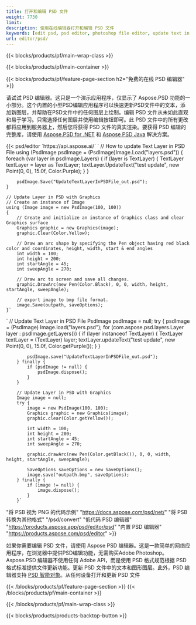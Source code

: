 ```yaml
---
title: 打开和编辑 PSD 文件
weight: 7730
limit: 
description: 使用在线编辑器打开和编辑 PSD 文件
keywords: [edit psd, psd editor, photoshop file editor, update text in psd, update psd, open psd, update text in psd]
url: editor/psd/
---
```


{{< blocks/products/pf/main-wrap-class >}}

{{< blocks/products/pf/main-container >}}

{{< blocks/products/pf/feature-page-section h2="免费的在线 PSD 编辑器" >}}
<p>请试试 PSD 编辑器。这只是一个演示应用程序，仅显示了 Aspose.PSD 功能的一小部分。这个内置的小型PSD编辑应用程序可以快速更新PSD文件中的文本，添加新图层，并帮助在PSD文件中的任何图层上绘制。编辑 PSD 文件从未如此直观和易于学习。只需选择任何图层并使用编辑按钮即可。此 PSD 文件中的所有更改都将应用到服务器上，然后您将获得 PSD 文件的真实渲染。要获得 PSD 编辑的完整库，请使用 <a href="/psd/{{< lang-code >}}net">Aspose.PSD for .NET</a> 和 <a href="/psd/{{< lang-code >}}java">Aspose PSD Java</a> 解决方案。 </p>
{{< psd/editor `https://api.aspose.ai/` 
`	// How to update Text Layer in PSD File
	using (PsdImage psdImage = (PsdImage)Image.Load("layers.psd"))
  	{
		foreach (var layer in psdImage.Layers)
		{
			if (layer is TextLayer)
			{
				TextLayer textLayer = layer as TextLayer;
				textLayer.UpdateText("test update", new Point(0, 0), 15.0f, Color.Purple);
			}
		}

		psdImage.Save("UpdateTextLayerInPSDFile_out.psd");
	}
	
	// Update Layer in PSD with Graphics
	// Create an instance of Image
	using (Image image = new PsdImage(100, 100))
	{
		// Create and initialize an instance of Graphics class and clear Graphics surface
		Graphics graphic = new Graphics(image);
		graphic.Clear(Color.Yellow);

		// Draw an arc shape by specifying the Pen object having red black color and coordinates, height, width, start & end angles                 
		int width = 100;
		int height = 200;
		int startAngle = 45;
		int sweepAngle = 270;

		// Draw arc to screen and save all changes.
		graphic.DrawArc(new Pen(Color.Black), 0, 0, width, height, startAngle, sweepAngle);

		// export image to bmp file format.
		image.Save(outpath, saveOptions);
	}` 
`       // Update Text Layer in PSD File
        PsdImage psdImage = null;
        try {
            psdImage = (PsdImage) Image.load("layers.psd");
            for (com.aspose.psd.layers.Layer layer : psdImage.getLayers()) {
                if (layer instanceof TextLayer) {
                    TextLayer textLayer = (TextLayer) layer;
                    textLayer.updateText("test update", new Point(0, 0), 15.0f, Color.getPurple());
                }
            }

            psdImage.save("UpdateTextLayerInPSDFile_out.psd");
        } finally {
            if (psdImage != null) {
                psdImage.dispose();
            }
        }

        // Update Layer in PSD with Graphics
        Image image = null;
        try {
            image = new PsdImage(100, 100);
            Graphics graphic = new Graphics(image);
            graphic.clear(Color.getYellow());

            int width = 100;
            int height = 200;
            int startAngle = 45;
            int sweepAngle = 270;

            graphic.drawArc(new Pen(Color.getBlack()), 0, 0, width, height, startAngle, sweepAngle);

            SaveOptions saveOptions = new SaveOptions();
            image.save("outpath.bmp", saveOptions);
        } finally {
            if (image != null) {
                image.dispose();
            }
        }`	 
"将 PSB 视为 PNG 的代码示例"  "https://docs.aspose.com/psd/net/" 
"将 PSB 转换为其他格式"  "/psd/convert" 
"低代码 PSD 编辑器" "https://products.aspose.app/psd/editor/psd" 
"内置 PSD 编辑器" "https://products.aspose.com/psd/editor" >}}
<p>如果你需要编辑 PSD 文件，请使用 Aspose PSD 编辑器。这是一款简单的网络应用程序，在浏览器中提供PSD编辑功能，无需购买Adobe Photoshop。Aspose.PSD 编辑器不使用任何 Adobe API，而是使用 PSD 格式规范根据 PSD 格式标准提供文件更新功能。更新 PSD 文件中的文本和图形图层。此外，PSD 编辑器支持 <a href="https://reference.aspose.com/psd/net/aspose.psd.fileformats.psd.layers.smartobjects/smartobjectlayer/">PSD 智能对象</a>。从任何设备打开和更新 PSD 文件</p>

{{< /blocks/products/pf/feature-page-section >}}
{{< /blocks/products/pf/main-container >}}


{{< /blocks/products/pf/main-wrap-class >}}

{{< blocks/products/products-backtop-button >}}

